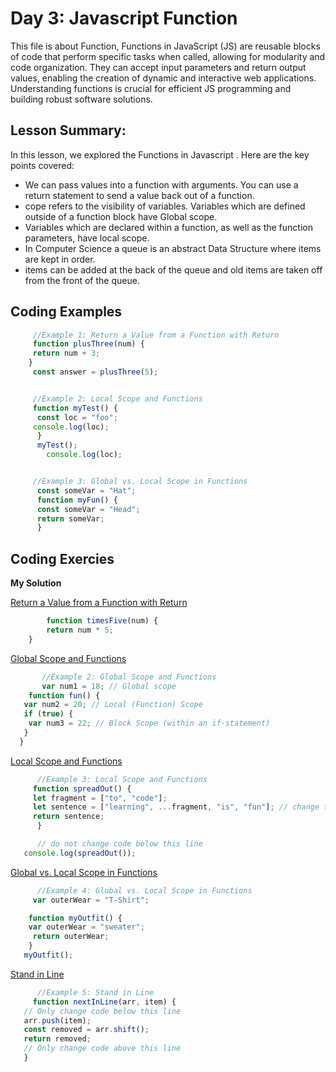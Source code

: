 # Day 3: Javascript Function
This file is about Function, Functions in JavaScript (JS) are reusable blocks of code that perform specific tasks when called, allowing for modularity and code organization. They can accept input parameters and return output values, enabling the creation of dynamic and interactive web applications. Understanding functions is crucial for efficient JS programming and building robust software solutions.

## Lesson Summary:
In this lesson, we explored the Functions in Javascript . Here are the key points covered:

* We can pass values into a function with arguments. You can use a return statement to send a value back out of a function.
*  cope refers to the visibility of variables. Variables which are defined outside of a function block have Global scope.
* Variables which are declared within a function, as well as the function parameters, have local scope.
* In Computer Science a queue is an abstract Data Structure where items are kept in order.
* items can be added at the back of the queue and old items are taken off from the front of the queue.

## Coding Examples
```jsx
     //Example 1: Return a Value from a Function with Return
     function plusThree(num) {
     return num + 3;
    }
     const answer = plusThree(5);


     //Example 2: Local Scope and Functions
     function myTest() {
      const loc = "foo";
     console.log(loc);
      }
      myTest();
        console.log(loc);


     //Example 3: Global vs. Local Scope in Functions
      const someVar = "Hat";
      function myFun() {
      const someVar = "Head";
      return someVar;
      }
```
## Coding Exercies
  **My Solution**   

[Return a Value from a Function with Return](https://www.freecodecamp.org/learn/javascript-algorithms-and-data-structures/basic-javascript/return-a-value-from-a-function-with-return)

```jsx
        function timesFive(num) {
        return num * 5;
    }
```
[Global Scope and Functions](https://www.freecodecamp.org/learn/javascript-algorithms-and-data-structures/basic-javascript/global-scope-and-functions)
```jsx
       //Example 2: Global Scope and Functions
       var num1 = 18; // Global scope
    function fun() {
   var num2 = 20; // Local (Function) Scope
   if (true) {
    var num3 = 22; // Block Scope (within an if-statement)
   }
  }

```
[Local Scope and Functions](https://www.freecodecamp.org/learn/javascript-algorithms-and-data-structures/basic-javascript/local-scope-and-functions)
```jsx
      //Example 3: Local Scope and Functions
     function spreadOut() {
     let fragment = ["to", "code"];
     let sentence = ["learning", ...fragment, "is", "fun"]; // change this line
     return sentence;
      }

      // do not change code below this line
   console.log(spreadOut());
```
[Global vs. Local Scope in Functions](https://www.freecodecamp.org/learn/javascript-algorithms-and-data-structures/basic-javascript/global-vs--local-scope-in-functions)
```jsx
      //Example 4: Global vs. Local Scope in Functions
     var outerWear = "T-Shirt";

    function myOutfit() {
    var outerWear = "sweater";
     return outerWear;
    }
   myOutfit();
```
[Stand in Line]()
```jsx
      //Example 5: Stand in Line
     function nextInLine(arr, item) {
   // Only change code below this line
   arr.push(item);
   const removed = arr.shift();
   return removed;
   // Only change code above this line
   }
```
